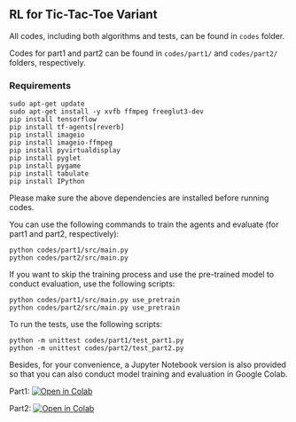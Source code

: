 ## RL for Tic-Tac-Toe Variant

All codes, including both algorithms and tests, can be found in `codes` folder.

Codes for part1 and part2 can be found in `codes/part1/` and `codes/part2/` folders, respectively.

### Requirements

```shell
sudo apt-get update
sudo apt-get install -y xvfb ffmpeg freeglut3-dev
pip install tensorflow
pip install tf-agents[reverb]
pip install imageio
pip install imageio-ffmpeg
pip install pyvirtualdisplay
pip install pyglet
pip install pygame
pip install tabulate
pip install IPython
```

Please make sure the above dependencies are installed before running codes.

You can use the following commands to train the agents and evaluate (for part1 and part2, respectively):

```shell
python codes/part1/src/main.py 
python codes/part2/src/main.py
```

If you want to skip the training process and use the pre-trained model to conduct evaluation, use the following scripts:

```shell
python codes/part1/src/main.py use_pretrain
python codes/part2/src/main.py use_pretrain
```

To run the tests, use the following scripts:

```shell
python -m unittest codes/part1/test_part1.py 
python -m unittest codes/part2/test_part2.py
```


Besides, for your convenience, a Jupyter Notebook version is also provided so that you can also conduct model training and evaluation in Google Colab.

Part1: [![Open in Colab](https://colab.research.google.com/assets/colab-badge.svg "Open in Colab")](https://colab.research.google.com/drive/1ix4_b3dvhbbdneNgnmJnbEb2epv6KD1M?usp=sharing)

Part2: [![Open in Colab](https://colab.research.google.com/assets/colab-badge.svg "Open in Colab")](https://colab.research.google.com/drive/1t2xRSSG9HqOaWbu9kXdAL1TBMusjjzve?usp=sharing)
